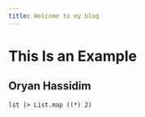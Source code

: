 ```yaml
---
title: Welcome to my blog
---
```


# This Is an Example
## Oryan Hassidim

```F#
lst |> List.map ((*) 2)
```

